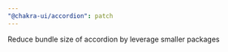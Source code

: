 ```yaml
---
"@chakra-ui/accordion": patch
---
```


Reduce bundle size of accordion by leverage smaller packages
